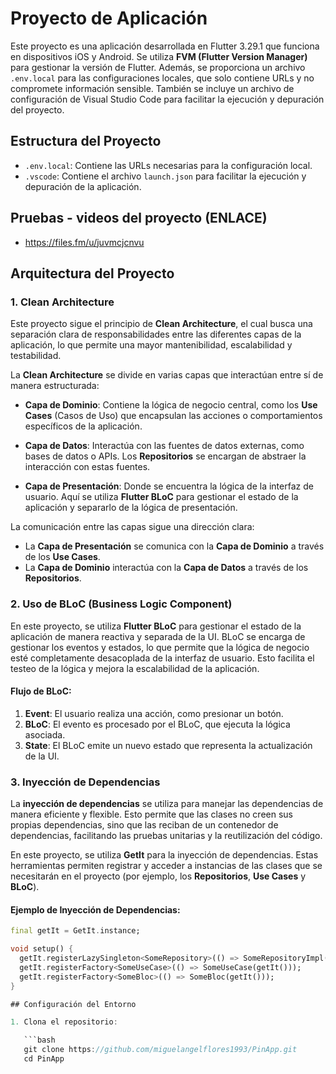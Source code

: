 # Proyecto de Aplicación

Este proyecto es una aplicación desarrollada en Flutter 3.29.1 que funciona en dispositivos iOS y Android. Se utiliza **FVM (Flutter Version Manager)** para gestionar la versión de Flutter. Además, se proporciona un archivo `.env.local` para las configuraciones locales, que solo contiene URLs y no compromete información sensible. También se incluye un archivo de configuración de Visual Studio Code para facilitar la ejecución y depuración del proyecto.

## Estructura del Proyecto

- `.env.local`: Contiene las URLs necesarias para la configuración local.
- `.vscode`: Contiene el archivo `launch.json` para facilitar la ejecución y depuración de la aplicación.

## Pruebas - videos del proyecto (ENLACE)

- https://files.fm/u/juvmcjcnvu

## Arquitectura del Proyecto

### 1. **Clean Architecture**

Este proyecto sigue el principio de **Clean Architecture**, el cual busca una separación clara de responsabilidades entre las diferentes capas de la aplicación, lo que permite una mayor mantenibilidad, escalabilidad y testabilidad.

La **Clean Architecture** se divide en varias capas que interactúan entre sí de manera estructurada:

- **Capa de Dominio**: Contiene la lógica de negocio central, como los **Use Cases** (Casos de Uso) que encapsulan las acciones o comportamientos específicos de la aplicación.
  
- **Capa de Datos**: Interactúa con las fuentes de datos externas, como bases de datos o APIs. Los **Repositorios** se encargan de abstraer la interacción con estas fuentes.

- **Capa de Presentación**: Donde se encuentra la lógica de la interfaz de usuario. Aquí se utiliza **Flutter BLoC** para gestionar el estado de la aplicación y separarlo de la lógica de presentación.

La comunicación entre las capas sigue una dirección clara:
- La **Capa de Presentación** se comunica con la **Capa de Dominio** a través de los **Use Cases**.
- La **Capa de Dominio** interactúa con la **Capa de Datos** a través de los **Repositorios**.

### 2. **Uso de BLoC (Business Logic Component)**

En este proyecto, se utiliza **Flutter BLoC** para gestionar el estado de la aplicación de manera reactiva y separada de la UI. BLoC se encarga de gestionar los eventos y estados, lo que permite que la lógica de negocio esté completamente desacoplada de la interfaz de usuario. Esto facilita el testeo de la lógica y mejora la escalabilidad de la aplicación.

#### Flujo de BLoC:
1. **Event**: El usuario realiza una acción, como presionar un botón.
2. **BLoC**: El evento es procesado por el BLoC, que ejecuta la lógica asociada.
3. **State**: El BLoC emite un nuevo estado que representa la actualización de la UI.

### 3. **Inyección de Dependencias**

La **inyección de dependencias** se utiliza para manejar las dependencias de manera eficiente y flexible. Esto permite que las clases no creen sus propias dependencias, sino que las reciban de un contenedor de dependencias, facilitando las pruebas unitarias y la reutilización del código.

En este proyecto, se utiliza **GetIt** para la inyección de dependencias. Estas herramientas permiten registrar y acceder a instancias de las clases que se necesitarán en el proyecto (por ejemplo, los **Repositorios**, **Use Cases** y **BLoC**).

#### Ejemplo de Inyección de Dependencias:
```dart
final getIt = GetIt.instance;

void setup() {
  getIt.registerLazySingleton<SomeRepository>(() => SomeRepositoryImpl());
  getIt.registerFactory<SomeUseCase>(() => SomeUseCase(getIt()));
  getIt.registerFactory<SomeBloc>(() => SomeBloc(getIt()));
}

## Configuración del Entorno

1. Clona el repositorio:

   ```bash
   git clone https://github.com/miguelangelflores1993/PinApp.git
   cd PinApp
